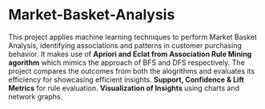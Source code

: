 # Market-Basket-Analysis
This project applies machine learning techniques to perform Market Basket Analysis, identifying associations and patterns in customer purchasing behavior. 
It makes use of **Apriori and Eclat from Association Rule Mining agorithm** which mimics the approach of BFS and DFS respectively. The project compares the outcomes from both the alogrithms and evaluates its efficiency for showcasing efficient insights.
**Support, Confidence & Lift Metrics** for rule evaluation.
**Visualization of Insights** using charts and network graphs.
